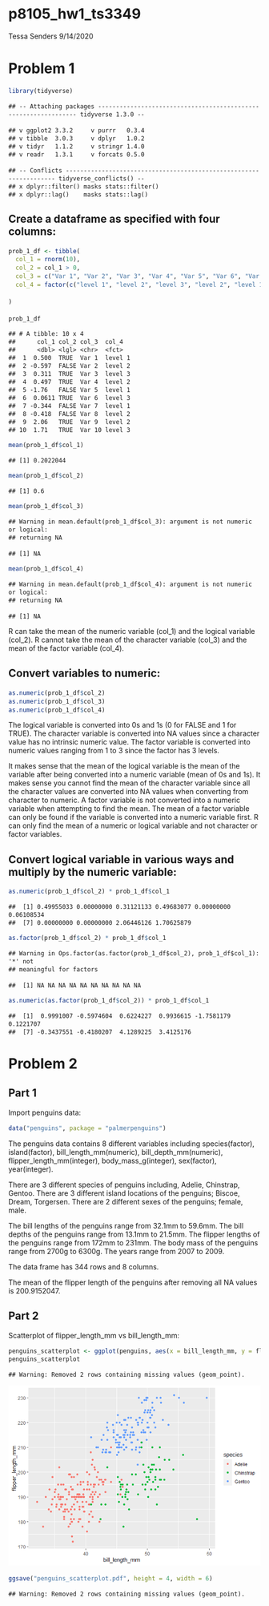 p8105\_hw1\_ts3349
================
Tessa Senders
9/14/2020

# Problem 1

``` r
library(tidyverse)
```

    ## -- Attaching packages ---------------------------------------------------------------- tidyverse 1.3.0 --

    ## v ggplot2 3.3.2     v purrr   0.3.4
    ## v tibble  3.0.3     v dplyr   1.0.2
    ## v tidyr   1.1.2     v stringr 1.4.0
    ## v readr   1.3.1     v forcats 0.5.0

    ## -- Conflicts ------------------------------------------------------------------- tidyverse_conflicts() --
    ## x dplyr::filter() masks stats::filter()
    ## x dplyr::lag()    masks stats::lag()

## Create a dataframe as specified with four columns:

``` r
prob_1_df <- tibble(
  col_1 = rnorm(10),
  col_2 = col_1 > 0,
  col_3 = c("Var 1", "Var 2", "Var 3", "Var 4", "Var 5", "Var 6", "Var 7", "Var 8", "Var 9", "Var 10"),
  col_4 = factor(c("level 1", "level 2", "level 3", "level 2", "level 1", "level 3", "level 1", "level 2", "level 2", "level 3"))

)

prob_1_df
```

    ## # A tibble: 10 x 4
    ##      col_1 col_2 col_3  col_4  
    ##      <dbl> <lgl> <chr>  <fct>  
    ##  1  0.500  TRUE  Var 1  level 1
    ##  2 -0.597  FALSE Var 2  level 2
    ##  3  0.311  TRUE  Var 3  level 3
    ##  4  0.497  TRUE  Var 4  level 2
    ##  5 -1.76   FALSE Var 5  level 1
    ##  6  0.0611 TRUE  Var 6  level 3
    ##  7 -0.344  FALSE Var 7  level 1
    ##  8 -0.418  FALSE Var 8  level 2
    ##  9  2.06   TRUE  Var 9  level 2
    ## 10  1.71   TRUE  Var 10 level 3

``` r
mean(prob_1_df$col_1)
```

    ## [1] 0.2022044

``` r
mean(prob_1_df$col_2)
```

    ## [1] 0.6

``` r
mean(prob_1_df$col_3)
```

    ## Warning in mean.default(prob_1_df$col_3): argument is not numeric or logical:
    ## returning NA

    ## [1] NA

``` r
mean(prob_1_df$col_4)
```

    ## Warning in mean.default(prob_1_df$col_4): argument is not numeric or logical:
    ## returning NA

    ## [1] NA

R can take the mean of the numeric variable (col\_1) and the logical
variable (col\_2). R cannot take the mean of the character variable
(col\_3) and the mean of the factor variable (col\_4).

## Convert variables to numeric:

``` r
as.numeric(prob_1_df$col_2)
as.numeric(prob_1_df$col_3)
as.numeric(prob_1_df$col_4)
```

The logical variable is converted into 0s and 1s (0 for FALSE and 1 for
TRUE). The character variable is converted into NA values since a
character value has no intrinsic numeric value. The factor variable is
converted into numeric values ranging from 1 to 3 since the factor has 3
levels.

It makes sense that the mean of the logical variable is the mean of the
variable after being converted into a numeric variable (mean of 0s and
1s). It makes sense you cannot find the mean of the character variable
since all the character values are converted into NA values when
converting from character to numeric. A factor variable is not converted
into a numeric variable when attempting to find the mean. The mean of a
factor variable can only be found if the variable is converted into a
numeric variable first. R can only find the mean of a numeric or logical
variable and not character or factor variables.

## Convert logical variable in various ways and multiply by the numeric variable:

``` r
as.numeric(prob_1_df$col_2) * prob_1_df$col_1
```

    ##  [1] 0.49955033 0.00000000 0.31121133 0.49683077 0.00000000 0.06108534
    ##  [7] 0.00000000 0.00000000 2.06446126 1.70625879

``` r
as.factor(prob_1_df$col_2) * prob_1_df$col_1
```

    ## Warning in Ops.factor(as.factor(prob_1_df$col_2), prob_1_df$col_1): '*' not
    ## meaningful for factors

    ##  [1] NA NA NA NA NA NA NA NA NA NA

``` r
as.numeric(as.factor(prob_1_df$col_2)) * prob_1_df$col_1
```

    ##  [1]  0.9991007 -0.5974604  0.6224227  0.9936615 -1.7581179  0.1221707
    ##  [7] -0.3437551 -0.4180207  4.1289225  3.4125176

# Problem 2

## Part 1

Import penguins data:

``` r
data("penguins", package = "palmerpenguins")
```

The penguins data contains 8 different variables including
species(factor), island(factor), bill\_length\_mm(numeric),
bill\_depth\_mm(numeric), flipper\_length\_mm(integer),
body\_mass\_g(integer), sex(factor), year(integer).

There are 3 different species of penguins including, Adelie, Chinstrap,
Gentoo. There are 3 different island locations of the penguins; Biscoe,
Dream, Torgersen. There are 2 different sexes of the penguins; female,
male.

The bill lengths of the penguins range from 32.1mm to 59.6mm. The bill
depths of the penguins range from 13.1mm to 21.5mm. The flipper lengths
of the penguins range from 172mm to 231mm. The body mass of the penguins
range from 2700g to 6300g. The years range from 2007 to 2009.

The data frame has 344 rows and 8 columns.

The mean of the flipper length of the penguins after removing all NA
values is 200.9152047.

## Part 2

Scatterplot of flipper\_length\_mm vs bill\_length\_mm:

``` r
penguins_scatterplot <- ggplot(penguins, aes(x = bill_length_mm, y = flipper_length_mm, color = species)) + geom_point()
penguins_scatterplot
```

    ## Warning: Removed 2 rows containing missing values (geom_point).

![](p8105_hw1_ts3349_files/figure-gfm/problem%202%20part%202-1.png)<!-- -->

``` r
ggsave("penguins_scatterplot.pdf", height = 4, width = 6)
```

    ## Warning: Removed 2 rows containing missing values (geom_point).
